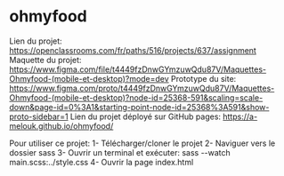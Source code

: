 # ohmyfood
Lien du projet: https://openclassrooms.com/fr/paths/516/projects/637/assignment
Maquette du projet: https://www.figma.com/file/t4449fzDnwGYmzuwQdu87V/Maquettes-Ohmyfood-(mobile-et-desktop)?mode=dev
Prototype du site: https://www.figma.com/proto/t4449fzDnwGYmzuwQdu87V/Maquettes-Ohmyfood-(mobile-et-desktop)?node-id=25368-591&scaling=scale-down&page-id=0%3A1&starting-point-node-id=25368%3A591&show-proto-sidebar=1
Lien du projet déployé sur GitHub pages: https://a-melouk.github.io/ohmyfood/

Pour utiliser ce projet:
1- Télécharger/cloner le projet
2- Naviguer vers le dossier sass
3- Ouvrir un terminal et exécuter: sass --watch main.scss:../style.css
4- Ouvrir la page index.html


